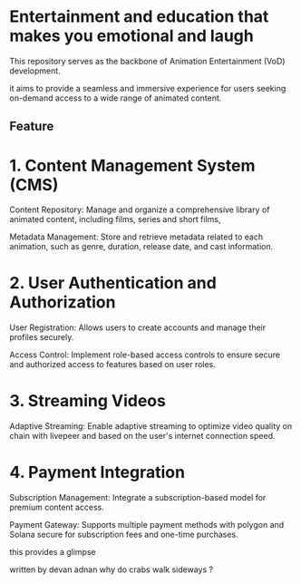 # Entertainment and education that makes you emotional and laugh

This repository serves as the backbone of Animation Entertainment (VoD) development.

it aims to provide a seamless and immersive experience for users seeking on-demand access to a wide range of animated content.

## Feature

# 1. Content Management System (CMS)

Content Repository: Manage and organize a comprehensive library of animated content, including films, series and short films,
  
Metadata Management: Store and retrieve metadata related to each animation, such as genre, duration, release date, and cast information.

# 2. User Authentication and Authorization

User Registration: Allows users to create accounts and manage their profiles securely.

Access Control: Implement role-based access controls to ensure secure and authorized access to features based on user roles.

# 3. Streaming Videos

Adaptive Streaming: Enable adaptive streaming to optimize video quality on chain with livepeer and based on the user's internet connection speed.


# 4. Payment Integration

Subscription Management: Integrate a subscription-based model for premium content access.

Payment Gateway: Supports multiple payment methods with polygon and Solana secure for subscription fees and one-time purchases.

this provides a glimpse

written by devan adnan
why do crabs walk sideways ?

